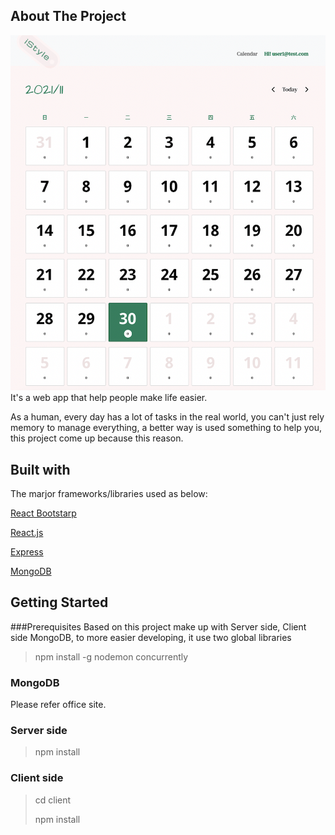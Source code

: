 ﻿## About The Project

![Index page](https://github.com/Ivan77770000/Calendar/blob/main/client/public/mockup/index_page.png?raw=true)
It's a web app that help people make life easier.

As a human, every day has a lot of tasks in the real world, you can't just rely memory to manage everything, a better way is used something to help you, this project come up because this reason.

## Built with

The marjor frameworks/libraries used as below:

[React Bootstarp](https://react-bootstrap-v4.netlify.app)

[React.js](https://reactjs.org)

[Express](https://expressjs.com)

[MongoDB](https://www.mongodb.com)




## Getting Started




###Prerequisites
Based on this project make up with Server side, Client side MongoDB, to more easier developing, it use two global libraries

> npm install -g nodemon concurrently

### MongoDB

Please refer office site.



### Server side

> npm install



### Client side

> cd client
> 
> npm install
